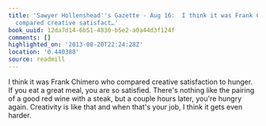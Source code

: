 ```yaml
---
title: 'Sawyer Hollenshead''s Gazette - Aug 16:  I think it was Frank Chimero who
  compared creative satisfact…'
book_uuid: 12da7d14-6b51-4830-b5e2-a0a44d3f124f
comments: []
highlighted_on: '2013-08-20T22:24:28Z'
location: '0.440388'
source: readmill
---
```


I think it was Frank Chimero who compared creative satisfaction to hunger. If you eat a great meal, you are so satisfied. There's nothing like the pairing of a good red wine with a steak, but a couple hours later, you're hungry again. Creativity is like that and when that's your job, I think it gets even harder.